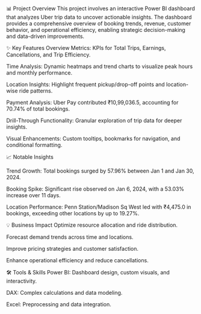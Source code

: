 📊 Project Overview
This project involves an interactive Power BI dashboard that analyzes Uber trip data to uncover actionable insights.
The dashboard provides a comprehensive overview of booking trends, revenue, customer behavior, and operational efficiency,
enabling strategic decision-making and data-driven improvements.

✨ Key Features
Overview Metrics: KPIs for Total Trips, Earnings, Cancellations, and Trip Efficiency.

Time Analysis: Dynamic heatmaps and trend charts to visualize peak hours and monthly performance.

Location Insights: Highlight frequent pickup/drop-off points and location-wise ride patterns.

Payment Analysis: Uber Pay contributed ₹10,99,036.5, accounting for 70.74% of total bookings.

Drill-Through Functionality: Granular exploration of trip data for deeper insights.

Visual Enhancements: Custom tooltips, bookmarks for navigation, and conditional formatting.

📈 Notable Insights

Trend Growth: Total bookings surged by 57.96% between Jan 1 and Jan 30, 2024.

Booking Spike: Significant rise observed on Jan 6, 2024, with a 53.03% increase over 11 days.

Location Performance: Penn Station/Madison Sq West led with ₹4,475.0 in bookings, exceeding other locations by up to 19.27%.

💡 Business Impact
Optimize resource allocation and ride distribution.

Forecast demand trends across time and locations.

Improve pricing strategies and customer satisfaction.

Enhance operational efficiency and reduce cancellations.

🛠️ Tools & Skills
Power BI: Dashboard design, custom visuals, and interactivity.

DAX: Complex calculations and data modeling.

Excel: Preprocessing and data integration.
